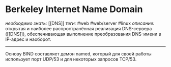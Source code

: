 # Berkeley Internet Name Domain
*необходимо знать:* [[DNS]]
*теги:* #web #web/server #linux
*описание:* открытая и наиболее распространённая реализация DNS-сервера ([[DNS]]), обеспечивающая выполнение преобразования DNS-имени в IP-адрес и наоборот. 

---

Основу BIND составляет демон named, который для своей работы использует порт UDP/53 и для некоторых запросов TCP/53.
